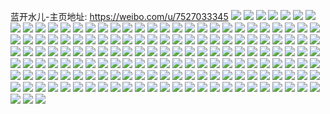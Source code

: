 蓝开水儿-主页地址: https://weibo.com/u/7527033345 
![](https://wx4.sinaimg.cn/mw2000/008doFdDgy1h9kwcr2he8j30u00u0gro.jpg) 
![](https://wx4.sinaimg.cn/mw2000/008doFdDgy1h9kwcq3qgpj30u0140wm3.jpg) 
![](https://wx4.sinaimg.cn/mw2000/008doFdDgy1h9kwcs4s2aj30u0140wlh.jpg) 
![](https://wx4.sinaimg.cn/mw2000/008doFdDgy1h9kwcw1njjj30u0140jyw.jpg) 
![](https://wx4.sinaimg.cn/mw2000/008doFdDgy1h9kwcum8jxj30u0140n4z.jpg) 
![](https://wx4.sinaimg.cn/mw2000/008doFdDgy1h9kwcx3u2sj30u014qn58.jpg) 
![](https://wx4.sinaimg.cn/mw2000/008doFdDgy1h9kwcz65j7j30u014wah5.jpg) 
![](https://wx4.sinaimg.cn/mw2000/008doFdDgy1h9kwd0ghe5j30u014fdnf.jpg) 
![](https://wx4.sinaimg.cn/mw2000/008doFdDgy1h9kwd1ytvqj30u018q7by.jpg) 
![](https://wx4.sinaimg.cn/mw2000/008doFdDgy1h9kwd3cx1zj30u0154ahn.jpg) 
![](https://wx4.sinaimg.cn/mw2000/008doFdDgy1h9kwct5ko0j30u0140tfd.jpg) 
![](https://wx4.sinaimg.cn/mw2000/008doFdDgy1h9kwd4grrnj30u00ujn2y.jpg) 
![](https://wx4.sinaimg.cn/mw2000/008doFdDgy1h9kwd5qtlsj30u01407c0.jpg) 
![](https://wx4.sinaimg.cn/mw2000/008doFdDgy1h9bwg6jjvhj32bc334npd.jpg) 
![](https://wx4.sinaimg.cn/mw2000/008doFdDgy1h9bcc46hd3j32bc334qv6.jpg) 
![](https://wx4.sinaimg.cn/mw2000/008doFdDgy1h9bcbymnm9j32bc334u0y.jpg) 
![](https://wx4.sinaimg.cn/mw2000/008doFdDgy1h9bcc1adudj32bc334b2a.jpg) 
![](https://wx4.sinaimg.cn/mw2000/008doFdDgy1h9bccld36lj32c0340kjo.jpg) 
![](https://wx4.sinaimg.cn/mw2000/008doFdDgy1h9bcch1m0yj33403401l2.jpg) 
![](https://wx4.sinaimg.cn/mw2000/008doFdDgy1h9bccpged6j32c0340hdw.jpg) 
![](https://wx4.sinaimg.cn/mw2000/008doFdDgy1h9bccb9w7oj32bc334hdu.jpg) 
![](https://wx4.sinaimg.cn/mw2000/008doFdDgy1h9bcbvphcrj32bc3341kz.jpg) 
![](https://wx4.sinaimg.cn/mw2000/008doFdDgy1h9bcc73qelj32bc334npe.jpg) 
![](https://wx4.sinaimg.cn/mw2000/008doFdDgy1h91h5tkaxxj31sc2dsqv5.jpg) 
![](https://wx4.sinaimg.cn/mw2000/008doFdDgy1h8hk0pdqapj31900u013o.jpg) 
![](https://wx4.sinaimg.cn/mw2000/008doFdDgy1h8al89mdkdj30u0142qam.jpg) 
![](https://wx4.sinaimg.cn/mw2000/008doFdDgy1h8al8aglvaj31420u0q8y.jpg) 
![](https://wx4.sinaimg.cn/mw2000/008doFdDgy1h8al8bb8cjj30u00v7gpt.jpg) 
![](https://wx4.sinaimg.cn/mw2000/008doFdDgy1h8al88kt0zj30u00u0gr7.jpg) 
![](https://wx4.sinaimg.cn/mw2000/008doFdDgy1h7sx4acrhej30t40t0goz.jpg) 
![](https://wx4.sinaimg.cn/mw2000/008doFdDgy1h7sx4l7ecnj30vc0skadm.jpg) 
![](https://wx4.sinaimg.cn/mw2000/008doFdDgy1h7sx4qn2o9j30rw0s8tbu.jpg) 
![](https://wx4.sinaimg.cn/mw2000/008doFdDgy1h7kalnv3kxj315o33anpd.jpg) 
![](https://wx4.sinaimg.cn/mw2000/008doFdDgy1h7kalpwpxgj32c0340e82.jpg) 
![](https://wx4.sinaimg.cn/mw2000/008doFdDgy1h7kaltk35kj315o2nkx6p.jpg) 
![](https://wx4.sinaimg.cn/mw2000/008doFdDgy1h7kalvfnauj32b8331u0x.jpg) 
![](https://wx4.sinaimg.cn/mw2000/008doFdDgy1h7kalwyh5jj31sc2ds4qq.jpg) 
![](https://wx4.sinaimg.cn/mw2000/008doFdDgy1h7kalyvx6pj32d935shdu.jpg) 
![](https://wx4.sinaimg.cn/mw2000/008doFdDgy1h7kam07pblj31sc2dsx6p.jpg) 
![](https://wx4.sinaimg.cn/mw2000/008doFdDgy1h7kam20v6jj31sc2dsx6p.jpg) 
![](https://wx4.sinaimg.cn/mw2000/008doFdDgy1h7kam4f3czj31sc1schdt.jpg) 
![](https://wx4.sinaimg.cn/mw2000/008doFdDgy1h7awomtv8pj32c0340e82.jpg) 
![](https://wx4.sinaimg.cn/mw2000/008doFdDgy1h7awopx2q4j32c0340e82.jpg) 
![](https://wx4.sinaimg.cn/mw2000/008doFdDgy1h7aworg9m3j32c03407wi.jpg) 
![](https://wx4.sinaimg.cn/mw2000/008doFdDgy1h7awovso5nj32c0340wp0.jpg) 
![](https://wx4.sinaimg.cn/mw2000/008doFdDgy1h7awoxkfepj334135shdu.jpg) 
![](https://wx4.sinaimg.cn/mw2000/008doFdDgy1h7awozk6nrj333a35su0y.jpg) 
![](https://wx4.sinaimg.cn/mw2000/008doFdDgy1h7awp0vrplj31r62dbu0x.jpg) 
![](https://wx4.sinaimg.cn/mw2000/008doFdDgy1h7awp2gho0j32c03407wi.jpg) 
![](https://wx4.sinaimg.cn/mw2000/008doFdDgy1h7awp3blqhj31o025gb1t.jpg) 
![](https://wx4.sinaimg.cn/mw2000/008doFdDgy1h74tbget20j30k00zk3zy.jpg) 
![](https://wx4.sinaimg.cn/mw2000/008doFdDgy1h74tbdwg3zj30k00zkmyh.jpg) 
![](https://wx4.sinaimg.cn/mw2000/008doFdDgy1h74tbjigktj30k00zkdkc.jpg) 
![](https://wx4.sinaimg.cn/mw2000/008doFdDly1h6fbhvjujij30go0ch0tz.jpg) 
![](https://wx4.sinaimg.cn/mw2000/008doFdDly1h6eufzf4mdj30n01dstux.jpg) 
![](https://wx4.sinaimg.cn/mw2000/008doFdDly1h6eug0o32tj30n01dsk39.jpg) 
![](https://wx4.sinaimg.cn/mw2000/008doFdDly1h6b0k883xbj30zk1begte.jpg) 
![](https://wx4.sinaimg.cn/mw2000/008doFdDly1h6b0k8mawjj30u013zn1s.jpg) 
![](https://wx4.sinaimg.cn/mw2000/008doFdDly1h6b0k8v0i8j30zk1be42i.jpg) 
![](https://wx4.sinaimg.cn/mw2000/008doFdDly1h6b0k96bmkj30u012otab.jpg) 
![](https://wx4.sinaimg.cn/mw2000/008doFdDly1h68ze4gumdj31sc2cpgvz.jpg) 
![](https://wx4.sinaimg.cn/mw2000/008doFdDly1h68ze907aij31sc242wof.jpg) 
![](https://wx4.sinaimg.cn/mw2000/008doFdDly1h5o64keubij30u0298qhm.jpg) 
![](https://wx4.sinaimg.cn/mw2000/008doFdDly1h5o64l36yrj30u0140qaf.jpg) 
![](https://wx4.sinaimg.cn/mw2000/008doFdDly1h5o64m7tebj30u01anqdn.jpg) 
![](https://wx4.sinaimg.cn/mw2000/008doFdDly1h5o64mqzpgj31400u0n6r.jpg) 
![](https://wx4.sinaimg.cn/mw2000/008doFdDly1h5o64ngnzhj30u0140qet.jpg) 
![](https://wx4.sinaimg.cn/mw2000/008doFdDly1h5o64o2waxj30u0140wnw.jpg) 
![](https://wx4.sinaimg.cn/mw2000/008doFdDly1h5o64oreb0j31400u045l.jpg) 
![](https://wx4.sinaimg.cn/mw2000/008doFdDly1h5o64jabm4j31400u07bg.jpg) 
![](https://wx4.sinaimg.cn/mw2000/008doFdDly1h5o64peg2jj30u0140thn.jpg) 
![](https://wx4.sinaimg.cn/mw2000/008doFdDly1h5h6i7i2t4j30u0280n81.jpg) 
![](https://wx4.sinaimg.cn/mw2000/008doFdDly1h5h6i6kz53j30u01qi0yv.jpg) 
![](https://wx4.sinaimg.cn/mw2000/008doFdDly1h5h6i8n8n7j30u0280nbl.jpg) 
![](https://wx4.sinaimg.cn/mw2000/008doFdDly1h5h6ia02iij30u037n4g1.jpg) 
![](https://wx4.sinaimg.cn/mw2000/008doFdDly1h5h6ibex11j30u014947s.jpg) 
![](https://wx4.sinaimg.cn/mw2000/008doFdDly1h5h6icauy4j30u00zmdm1.jpg) 
![](https://wx4.sinaimg.cn/mw2000/008doFdDly1h5h6icufpij30u0140aep.jpg) 
![](https://wx4.sinaimg.cn/mw2000/008doFdDly1h5h6id96vkj30u01400ui.jpg) 
![](https://wx4.sinaimg.cn/mw2000/008doFdDly1h5h6ieeh77j30u014011w.jpg) 
![](https://wx4.sinaimg.cn/mw2000/008doFdDly1h4cn8i2ny8j32c0340e81.jpg) 
![](https://wx4.sinaimg.cn/mw2000/008doFdDly1h4cn8jo8pgj32c03407wi.jpg) 
![](https://wx4.sinaimg.cn/mw2000/008doFdDly1h4cn8h5t23j32c0340x6q.jpg) 
![](https://wx4.sinaimg.cn/mw2000/008doFdDly1h4cn8kny5bj31o71rq7wi.jpg) 
![](https://wx4.sinaimg.cn/mw2000/008doFdDly1h47vv3let7j30qy1amaio.jpg) 
![](https://wx4.sinaimg.cn/mw2000/008doFdDgy1h39fh0hx6vj30xc332e81.jpg) 
![](https://wx4.sinaimg.cn/mw2000/008doFdDgy1h39fh1eq5uj30xc3xzqv5.jpg) 
![](https://wx4.sinaimg.cn/mw2000/008doFdDgy1h39fh25zd8j30xc3pchdt.jpg) 
![](https://wx4.sinaimg.cn/mw2000/008doFdDgy1h39fh37rz7j30xc3pax6p.jpg) 
![](https://wx4.sinaimg.cn/mw2000/008doFdDgy1h39fh3r5scj30n00sxgw9.jpg) 
![](https://wx4.sinaimg.cn/mw2000/008doFdDgy1h39fh4wmlpj32c034qx6p.jpg) 
![](https://wx4.sinaimg.cn/mw2000/008doFdDgy1h39fh5ns3rj315o1tikiq.jpg) 
![](https://wx4.sinaimg.cn/mw2000/008doFdDgy1h39fh6a3hpj31sc2ds1kx.jpg) 
![](https://wx4.sinaimg.cn/mw2000/008doFdDgy1h39fgzse3xj32c0340e82.jpg) 
![](https://wx4.sinaimg.cn/mw2000/008doFdDgy1h1or6e3if1j32bc3341ky.jpg) 
![](https://wx4.sinaimg.cn/mw2000/008doFdDgy1h1or6f12w1j32bc3344qq.jpg) 
![](https://wx4.sinaimg.cn/mw2000/008doFdDgy1h1or6fuir9j32bc32i7wi.jpg) 
![](https://wx4.sinaimg.cn/mw2000/008doFdDgy1h1or6gicncj31sc2b8u0x.jpg) 
![](https://wx4.sinaimg.cn/mw2000/008doFdDgy1h1or6hghlnj31sc2dsnpd.jpg) 
![](https://wx4.sinaimg.cn/mw2000/008doFdDgy1h1or6iec8mj31oo28vhdt.jpg) 
![](https://wx4.sinaimg.cn/mw2000/008doFdDgy1h1or6d9x0oj32bc31yb2a.jpg) 
![](https://wx4.sinaimg.cn/mw2000/008doFdDgy1h1or6jgws3j32c036qx6p.jpg) 
![](https://wx4.sinaimg.cn/mw2000/008doFdDgy1h1or6kjmbcj32c0340hdu.jpg) 
![](https://wx4.sinaimg.cn/mw2000/008doFdDgy1h1m0jrbv1ij30u0140tg3.jpg) 
![](https://wx4.sinaimg.cn/mw2000/008doFdDgy1h1m0jps34uj30u01407as.jpg) 
![](https://wx4.sinaimg.cn/mw2000/008doFdDgy1h1m0js4wwwj30u0140gsc.jpg) 
![](https://wx4.sinaimg.cn/mw2000/008doFdDgy1h1m0jt6krwj30u0140qch.jpg) 
![](https://wx4.sinaimg.cn/mw2000/008doFdDgy1h1m0juadnfj30u0140dox.jpg) 
![](https://wx4.sinaimg.cn/mw2000/008doFdDgy1h1m0jvw3gaj30u01wadwy.jpg) 
![](https://wx4.sinaimg.cn/mw2000/008doFdDgy1h1m0jww8gsj30u014013a.jpg) 
![](https://wx4.sinaimg.cn/mw2000/008doFdDgy1h1m0jzw9b4j31400u07e9.jpg) 
![](https://wx4.sinaimg.cn/mw2000/008doFdDgy1h1m0k0z0aej31400u0wma.jpg) 
![](https://wx4.sinaimg.cn/mw2000/008doFdDgy1h14gokmq2hj32c0340x6q.jpg) 
![](https://wx4.sinaimg.cn/mw2000/008doFdDgy1h14golyca0j32c0340kjm.jpg) 
![](https://wx4.sinaimg.cn/mw2000/008doFdDgy1h14gongq4mj32c0340x6q.jpg) 
![](https://wx4.sinaimg.cn/mw2000/008doFdDgy1h14gooycvdj31sc2ct1kz.jpg) 
![](https://wx4.sinaimg.cn/mw2000/008doFdDgy1h14goq344aj31sc2dsnpe.jpg) 
![](https://wx4.sinaimg.cn/mw2000/008doFdDgy1h14goj8aj4j315o1qb1kx.jpg) 
![](https://wx4.sinaimg.cn/mw2000/008doFdDgy1gzwkkocosoj30u0190dri.jpg) 
![](https://wx4.sinaimg.cn/mw2000/008doFdDgy1gzwkkpry1oj30u0190n9a.jpg) 
![](https://wx4.sinaimg.cn/mw2000/008doFdDgy1gzwkksfbeoj30u0190n8q.jpg) 
![](https://wx4.sinaimg.cn/mw2000/008doFdDgy1gzwkktqbuij30u0190wq5.jpg) 
![](https://wx4.sinaimg.cn/mw2000/008doFdDgy1gzwkkr1ek0j30u0190dpv.jpg) 
![](https://wx4.sinaimg.cn/mw2000/008doFdDgy1gzwkkma8orj30u0190gwm.jpg) 
![](https://wx4.sinaimg.cn/mw2000/008doFdDgy1gzwkkvcfozj30u01904a3.jpg) 
![](https://wx4.sinaimg.cn/mw2000/008doFdDgy1gzwkkwudlzj30u0190k1n.jpg) 
![](https://wx4.sinaimg.cn/mw2000/008doFdDgy1gzsfcnsskej30u0140dmw.jpg) 
![](https://wx4.sinaimg.cn/mw2000/008doFdDgy1gzsfcpb2vej30u014xq8h.jpg) 
![](https://wx4.sinaimg.cn/mw2000/008doFdDgy1gzsfcwmbl7j30u016yjzu.jpg) 
![](https://wx4.sinaimg.cn/mw2000/008doFdDgy1gzsfcu0o7wj30u016uwkg.jpg) 
![](https://wx4.sinaimg.cn/mw2000/008doFdDgy1gzsfcslbmsj31400u00yj.jpg) 
![](https://wx4.sinaimg.cn/mw2000/008doFdDgy1gzsfcrpokmj30u01vitim.jpg) 
![](https://wx4.sinaimg.cn/mw2000/008doFdDgy1gzsfcve4l9j30u0140jyv.jpg) 
![](https://wx4.sinaimg.cn/mw2000/008doFdDgy1gzsfcqepj1j30u0140n3c.jpg) 
![](https://wx4.sinaimg.cn/mw2000/008doFdDgy1gzsfcmnerkj30u0140dne.jpg) 
![](https://wx4.sinaimg.cn/mw2000/008doFdDgy1gzkavr8x07j30n01jy7nb.jpg) 
![](https://wx4.sinaimg.cn/mw2000/008doFdDgy1gzkavs9cplj30u0140jxz.jpg) 
![](https://wx4.sinaimg.cn/mw2000/008doFdDgy1gzkavsn570j30u017k7a3.jpg) 
![](https://wx4.sinaimg.cn/mw2000/008doFdDgy1gzbxtch96oj30jx0jxwft.jpg) 
![](https://wx4.sinaimg.cn/mw2000/008doFdDgy1gx29a9qi60j31sc2ds1ky.jpg) 
![](https://wx4.sinaimg.cn/mw2000/008doFdDgy1gx29a6y5iwj31kw2dcx6p.jpg) 
![](https://wx4.sinaimg.cn/mw2000/008doFdDgy1gwrrtovn0uj31sc2dskjl.jpg) 
![](https://wx4.sinaimg.cn/mw2000/008doFdDgy1gwrrttvs7rj31sc2dse82.jpg) 
![](https://wx4.sinaimg.cn/mw2000/008doFdDgy1gwrrtvf4bcj31sc2ds7wh.jpg) 
![](https://wx4.sinaimg.cn/mw2000/008doFdDgy1gwrrtjfbzij31sc2ds7wh.jpg) 
![](https://wx4.sinaimg.cn/mw2000/008doFdDgy1gwa5i81r8yj32c0340b29.jpg) 
![](https://wx4.sinaimg.cn/mw2000/008doFdDgy1gwa5iaey16j32c0340qv6.jpg) 
![](https://wx4.sinaimg.cn/mw2000/008doFdDgy1gwa5j4eztuj32c02c07wi.jpg) 
![](https://wx4.sinaimg.cn/mw2000/008doFdDgy1gvwmjqmy3pj30u01bj11l.jpg) 
![](https://wx4.sinaimg.cn/mw2000/008doFdDgy1gvtqrbgvdcj30xc2bcnob.jpg) 
![](https://wx4.sinaimg.cn/mw2000/008doFdDgy1gvtqra1j06j32c02c0kjl.jpg) 
![](https://wx4.sinaimg.cn/mw2000/008doFdDgy1gvtqrc613ej30xc1wre40.jpg) 
![](https://wx4.sinaimg.cn/mw2000/008doFdDgy1gvtqrfx1dlj32ls4mo1l0.jpg) 
![](https://wx4.sinaimg.cn/mw2000/008doFdDgy1gvtqrhetvzj33402biqv5.jpg) 
![](https://wx4.sinaimg.cn/mw2000/008doFdDgy1gvtqrhw3l1j30n01dsgud.jpg) 
![](https://wx4.sinaimg.cn/mw2000/008doFdDgy1gvmam84f55j60n01ds47y02.jpg) 
![](https://wx4.sinaimg.cn/mw2000/008doFdDgy1gvmam71unuj60n01dstiw02.jpg) 
![](https://wx4.sinaimg.cn/mw2000/008doFdDgy1gvlr3ybyfzj61sc2fihdu02.jpg) 
![](https://wx4.sinaimg.cn/mw2000/008doFdDgy1gvlr3whazbj61sc2dshdu02.jpg) 
![](https://wx4.sinaimg.cn/mw2000/008doFdDgy1gvlr3zoza8j62c0340x6p02.jpg) 
